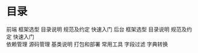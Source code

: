 # 目录
前端
    框架选型
    目录说明
    规范及约定
    快速入门
后台
    框架选型
    目录说明
    规范及约定
    快速入门    
    依赖管理
    源码管理
    基类说明
    打包和部署
    常用工具
        字段过滤
        字典转换
     
